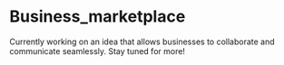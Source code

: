 # Business_marketplace

Currently working on an idea that allows businesses to collaborate and communicate seamlessly.
Stay tuned for more!

